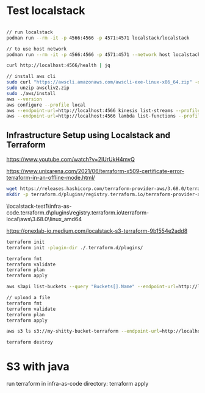 # Test localstack

```bash

// run localstack
podman run --rm -it -p 4566:4566 -p 4571:4571 localstack/localstack

// to use host network
podman run --rm -it -p 4566:4566 -p 4571:4571 --network host localstack/localstack

curl http://localhost:4566/health | jq

// install aws cli
sudo curl "https://awscli.amazonaws.com/awscli-exe-linux-x86_64.zip" -o "awscliv2.zip"
sudo unzip awscliv2.zip
sudo ./aws/install
aws --version
aws configure --profile local
aws --endpoint-url=http://localhost:4566 kinesis list-streams --profile local
aws --endpoint-url=http://localhost:4566 lambda list-functions --profile local
```

## Infrastructure Setup using Localstack and Terraform

<https://www.youtube.com/watch?v=2IUrUkH4mvQ>

<https://www.unixarena.com/2021/06/terraform-x509-certificate-error-terraform-in-an-offline-mode.html/>

```bash
wget https://releases.hashicorp.com/terraform-provider-aws/3.68.0/terraform-provider-aws_3.68.0_linux_amd64.zip --no-check-certificate
mkdir -p terraform.d/plugins/registry.terraform.io/terraform-provider-aws/3.68.0/linux_amd64
```

\localstack-test1\infra-as-code\.terraform.d\plugins\registry.terraform.io\terraform-local\aws\3.68.0\linux_amd64

<https://onexlab-io.medium.com/localstack-s3-terraform-9b1554e2add8>

```bash terraform
terraform init
terraform init -plugin-dir ./.terraform.d/plugins/

terraform fmt
terraform validate
terraform plan
terraform apply

aws s3api list-buckets --query "Buckets[].Name" --endpoint-url=http://localhost:4566 --profile local

// upload a file
terraform fmt
terraform validate
terraform plan
terraform apply

aws s3 ls s3://my-shitty-bucket-terraform --endpoint-url=http://localhost:4566 --profile local

terraform destroy
```


# S3 with java
run terraform in infra-as-code directory: terraform apply
